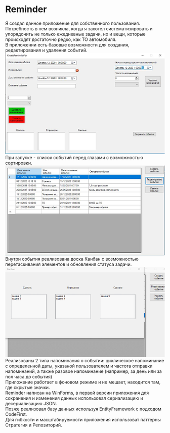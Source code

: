 # Reminder
Я создал данное приложение для собственного пользования. Потребность в нем возникла, когда я захотел систематизировать и упорядочить не только ежедневные задачи, но и вещи, которые происходят достаточно редко, как ТО автомобиля.  
В приложении есть базовые возможности для создания, редактирования и удаления событий.  
![Create](/Создание.JPG)  
При запуске - список событий перед глазами с возможностью сортировки.  
![List](/Список.JPG)  
Внутри события реализована доска Канбан с возможностью перетаскивания элементов и обновления статуса задачи.  
![Kanban](/Kanban.gif)  
Реализованы 2 типа напоминания о событии: циклическое напоминание с определенной даты, указаной пользователем и частота отправки напоминаний, а также разовое напоминание (например, за день или за пол часа до события)  
Приложение работает в фоновом режиме и не мешает, находится там, где скрытые значки.  
Reminder написан на WinForms, в первой версии приложения для сохранения и изменения данных использовал сериализацию и десериализацию JSON.  
Позже реализовал базу данных используя EntityFramework с подходом CodeFirst.  
Для гибкости и масштабируемости приложения использоват паттерны Стратегия и Репозиторий.
